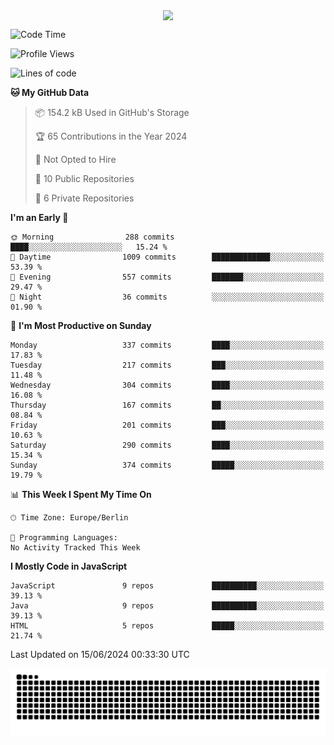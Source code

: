 <p align="center">
</p>
<a href="">
  <p align="center">
    <img align="center" src="https://lanyard.cnrad.dev/api/531896089096486922?borderRadius=30px" />
  </p>
</a>

<!--START_SECTION:waka-->
![Code Time](http://img.shields.io/badge/Code%20Time-883%20hrs%2018%20mins-blue)

![Profile Views](http://img.shields.io/badge/Profile%20Views-0-blue)

![Lines of code](https://img.shields.io/badge/From%20Hello%20World%20I%27ve%20Written-3.9%20million%20lines%20of%20code-blue)

**🐱 My GitHub Data** 

> 📦 154.2 kB Used in GitHub's Storage 
 > 
> 🏆 65 Contributions in the Year 2024
 > 
> 🚫 Not Opted to Hire
 > 
> 📜 10 Public Repositories 
 > 
> 🔑 6 Private Repositories 
 > 
**I'm an Early 🐤** 

```text
🌞 Morning                288 commits         ████░░░░░░░░░░░░░░░░░░░░░   15.24 % 
🌆 Daytime                1009 commits        █████████████░░░░░░░░░░░░   53.39 % 
🌃 Evening                557 commits         ███████░░░░░░░░░░░░░░░░░░   29.47 % 
🌙 Night                  36 commits          ░░░░░░░░░░░░░░░░░░░░░░░░░   01.90 % 
```
📅 **I'm Most Productive on Sunday** 

```text
Monday                   337 commits         ████░░░░░░░░░░░░░░░░░░░░░   17.83 % 
Tuesday                  217 commits         ███░░░░░░░░░░░░░░░░░░░░░░   11.48 % 
Wednesday                304 commits         ████░░░░░░░░░░░░░░░░░░░░░   16.08 % 
Thursday                 167 commits         ██░░░░░░░░░░░░░░░░░░░░░░░   08.84 % 
Friday                   201 commits         ███░░░░░░░░░░░░░░░░░░░░░░   10.63 % 
Saturday                 290 commits         ████░░░░░░░░░░░░░░░░░░░░░   15.34 % 
Sunday                   374 commits         █████░░░░░░░░░░░░░░░░░░░░   19.79 % 
```


📊 **This Week I Spent My Time On** 

```text
🕑︎ Time Zone: Europe/Berlin

💬 Programming Languages: 
No Activity Tracked This Week
```

**I Mostly Code in JavaScript** 

```text
JavaScript               9 repos             ██████████░░░░░░░░░░░░░░░   39.13 % 
Java                     9 repos             ██████████░░░░░░░░░░░░░░░   39.13 % 
HTML                     5 repos             █████░░░░░░░░░░░░░░░░░░░░   21.74 % 
```




 Last Updated on 15/06/2024 00:33:30 UTC
<!--END_SECTION:waka-->
<img alt="github contribution grid snake animation" src="https://raw.githubusercontent.com/vxnsin/vxnsin/output/github-contribution-grid-snake-dark.svg">

